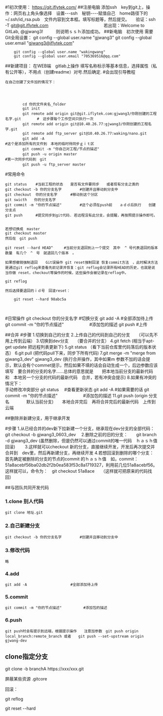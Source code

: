 #1初次使用：
	https://git.iflytek.com/
##注册电脑
	添加ssh　key到git上，操作：网页右上角头像选择　设置---ssh　秘钥----赋值自己　home路径下的~/.ssh/id_rsa.pub　文件内容到文本框。填写标题等，然后提交。　　验证：ssh -T git@git.iflytek.com　　　　　　　　　　　　　若出现：Welcome to GitLab, @gjwang3!　　　则说明ｓｓｈ添加成功。
##新电脑　初次使用
	需要Git全局设置：
		git config --global user.name "gjwang3"
		git config --global user.email "gjwang3@iflytek.com"

		git config --global user.name "wakingwang"
		git config --global user.email "705369516@qq.com"

##新建项目：
	在WEB端　gitlab上操作
	填写名称标示等基本信息，选择属性（私有公开等），不用点（创建readme）对号.然后确定.
	#会出现引导教程


	在自己创建了文件加的情况下：




			cd 你的文件夹名_folder
			git init
			git remote add origin git@git.iflytek.com:gjwang3/你刚创建的工程名字.git    　　#　这步骤每个工作空间只执行一次
			git remote add origin git@10.40.26.77:gjwang3/你刚创建的工程名字.git
			git remote add ftp_server git@10.40.26.77:waking/nano.git
			git add -A           　　　　　　　　　　　　　　　　　　　　　　　　　　　　　　　　　　　　　　　　　　　　　　　　　　　　　#这个是添加所有的文件到　本地的临时待同步ｇｉｔ区
			git commit -m "你自己对工程/节点的描述"
			git push -u origin master　　　　　　　　　　　　　　　　　　　　　　　　　　　　　　　　　　　　　　　　　　　　　　　　　#第一次同步代码到　git　　
			git push -u ftp_server master　　

#常用命令

	git status    #当前工程的状态　　是否有文件要同步　　或者现有分支之类的
	git checkout -b 你的分支名字　　　　　#创建并且移动到分支中
	git checkout  你的分支名字      #移动到这个分区
	git swicth　　你的分支名字 
	git commit -m "你的节点描述"　　　　　#这个必须在push前　　ａｄｄ后执行　　创建分支点
	git push 　　　#提交同步到git代码. 若远程没有此分支，会提醒，再按照提示操作即可。


	若想切换成　master
	git checkout master  
	然后在　git push
	
	git reset --hard HEAD^　　　#当前分支退回到上一个提交　其中  ^ 号代表退回的版本数量　有几个　^　号　就退回几个版本　。
	
	如果想撤销强制退回　	Git误操作 git reset强制回滚 恢复commit方法　，此时解决方法是通过git reflog来查看先前记录并恢复：git reflog会记录所有HEAD的历史，也就是说当你做 reset，checkout等操作的时候，这些操作会被记录在reflog中。
	
	git reflog
	
	然后选择要退回的ｉｄ号　回滚reset：
	
		git reset --hard 98abc5a




​	



#日常操作
	git checkout  你的分支名字       #切换分支
	git add -A                    #全部添加待上传
	git commit -m "你的节点描述"　　　　　　#添加包的描述
	git push                        #上传

##合并
	#步骤
	1.切换到自己的分支
	2.上传自己的代码到自己的分支　　（可以先不用上传到云端）
	3.切换到dev分支　　（要合并的分支）
	4.git fetch   (相当于apt-get update 把远程列表更新下)
	5.git status   （看下当前仓库里代码落后的版本状态）
	6.git pull     (把代码pull下来，同步下所有代码)
	7.git merge -m "merge from gjwang3_dev" gjwang3_dev   (执行合并操作，其中如果m 参数不加的话会提示，默认会有个commet提示，然后如果不填的话会自动生成一个，后边参数应该填写　要合并的分支的名字......总体的意思就是　　把本地当前分支的最新代码　和　本地另一个分支的代码的最新代码　合并，若有冲突会提示)
	8.如果有冲突的情况下：		
							手动修改冲突部分
							git status　  #查看更新状态
							git add -A    #如果需要的话
							git commit -m "你的节点描述"　　　　　　#添加包的描述
	11.git push (origin 分支名　　　　默认当前分支)　　本地合并完后　再将合并完后的最新代码　上传到云端

##删除并新建分支，用于继承开发

   #步骤
   1.从已经合并的dev新下拉新建一个分支，继承现在dev分支的全部代码：　　git checkout -b gjwang3_0603_dev　
   2.删除之前的旧的分支：　　git branch -d gjwang3_dev            (虽然删除，但是仍然可以通过commit的唯一代码　ｈａｓｈ值回滚)　　
   3.这样就可以checkout 新的分支，直接继续开发，开发后再次提交并合并到　dev里，然后再新建分支，再继续开发
   4.若想回滚到删除的哪个分支：　首先确定被删除的分支的节点的commit 的ｈａｓｈ值　如，commit： 51a8acebf56ba02db2f2b0ea583f53c8a1719327，利用前几位51a8acebf56。这样就可以，命令为：　git checkout 51a8ace　　（这样就可把原来的代码找回）







##与团队共同开发代码
### 1.clone 别人代码
	git clone 地址.git
### 2.自己新建分支
	git checkout -b 你的分支名字　　　　　#创建并且移动到分支中

### 3.修改代码
	略
### 4.add
	git add -A                    #全部添加待上传
### 5.commit
	git commit -m "你的节点描述"　　　　　　#添加包的描述
### 6.push
	git push时会有提示到远端，根据提示操作　　注意加参数　git push origin local_branch:remote_branch 或者　　git push --set-upstream origin gjwang-dev

## clone指定分支

git clone -b branchA https://xxx/xxx.git

屏蔽某些资源 .gitcore

回滚：

git reflog

git reset --hard <hash>